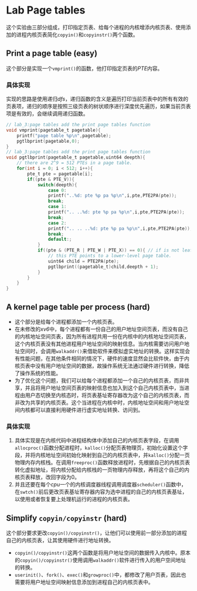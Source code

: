 # Lab Page tables
这个实验由三部分组成，打印指定页表、给每个进程的内核增添内核页表、使用添加的进程内核页表简化`copyin()`和`copyinstr()`两个函数。
## Print a page table (easy)
这个部分是实现一个`vmprint()`的函数，他打印指定页表的*PTE*内容。
### 具体实现
实现的思路是使用递归*dfs*，递归函数的含义是遍历打印当前页表中的所有有效的页表项，递归的顺序是按照三级页表的树状顺序进行深度优先遍历，如果当前页表项是有效的，会继续调用递归函数。

```c
// lab_3:page tables add the print page tables function
void vmprint(pagetable_t pagetable){
    printf("page table %p\n",pagetable);
    pgtlbprint(pagetable,0);
}
// lab_3:page tables add the print page tables function
void pgtlbprint(pagetable_t pagetable,uint64 deepth){
    // there are 2^9 = 512 PTEs in a page table.
    for(int i = 0; i < 512; i++){
        pte_t pte = pagetable[i];
        if((pte & PTE_V)){
            switch(deepth){
                case 0:
                printf("..%d: pte %p pa %p\n",i,pte,PTE2PA(pte));
                break;
                case 1:
                printf(".. ..%d: pte %p pa %p\n",i,pte,PTE2PA(pte));
                break;
                case 2:
                printf(".. .. ..%d: pte %p pa %p\n",i,pte,PTE2PA(pte));
                break;
                default:;
            }
            if((pte & (PTE_R | PTE_W | PTE_X)) == 0){ // if is not leaf of the page tables
                // this PTE points to a lower-level page table.
                uint64 child = PTE2PA(pte);
                pgtlbprint((pagetable_t)child,deepth + 1);
            }
        }
    }
}
```
## A kernel page table per process (hard)
- 这个部分是给每个进程都添加一个内核页表。
- 在未修改的*xv6*中，每个进程都有一份自己的用户地址空间页表，而没有自己的内核地址空间页表，因为所有进程共用一份在内核中的内核地址空间页表，这个内核页表没有其他进程用户地址空间的映射信息。当内核需要访问用户地址空间时，会调用`walkaddr()`来借助软件来模拟虚实地址的转换。这样实现会有性能问题，在其他条件相同的情况下，硬件的速度显然会比软件快，由于内核页表中没有用户地址空间的数据，故操作系统无法通过硬件进行转换，降低了操作系统的性能。
- 为了优化这个问题，我们可以给每个进程都添加一个自己的内核页表，而非共享，并且将用户地址空间页表的映射信息也加入到这个自己内核页表中，当进程由用户态切换至内核态时，将页表基址寄存器改为这个自己的内核页表，而非改为共享的内核页表。这个当进程在内核中时，内核地址空间和用户地址空间内核都可以直接利用硬件进行虚实地址转换、访问到。   
### 具体实现   
1. 具体实现是在内核代码中进程结构体中添加自己的内核页表字段，在调用`allocproc()`函数分配进程时，`kalloc()`分配页表物理页，初始化设置这个字段，并将内核地址空间初始化映射到自己的内核页表中，并`kalloc()`分配一页物理内存内核栈。在调用`freeproc()`函数释放进程时，先根据自己的内核页表转化虚拟地址，将内核分配给内核栈的一页物理内存释放，再将这个自己的内核页表释放，改回字段为0。
1. 并且还要在每个*cpu*一个的内核调度器线程调用调度器`scheduler()`函数中，在`swtch()`前后更改页表基址寄存器内容为选中进程的自己的内核页表基址，以使用或者恢复要上处理机运行的进程的内核页表。
## Simplify `copyin/copyinstr` (hard)
这个部分要求更改`copyin()/copyinstr()`，让他们可以使用前一部分添加的进程自己的内核页表，让其使用硬件进行地址转换。
- `copyin()/copyinstr()`这两个函数是将用户地址空间的数据传入内核中。原本的`copyin()/copyinstr()`使用调用`walkaddr()`软件进行传入的用户空间地址的转换。
- `userinit()`、`fork()`、`exec()`和`growproc()`中，都修改了用户页表，因此也需要将用户地址空间映射信息添加到进程自己的内核页表中。
